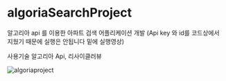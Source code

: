 # algoriaSearchProject

알고리아 api 를 이용한 아파트 검색 어플리케이션 개발 (Api key 와 id를 코드상에서 지웠기 때문에 실행은 안됩니다 밑에 실행영상)

사용기술 알고리아 Api, 리사이클러뷰 


![algoriaproject](https://user-images.githubusercontent.com/59818827/119934544-e6b24180-bfc0-11eb-8efa-c91dc4d621cf.gif)


